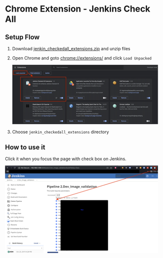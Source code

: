 # Chrome Extension - Jenkins Check All 

## Setup Flow

1. Download [jenkin_checkedall_extensions.zip](jenkin_checkedall_extensions.zip) and unzip files
2. Open Chrome and goto [chrome://extensions/](chrome://extensions/) and click `Load Unpacked`

    ![load_unpacked.jpeg](load_unpacked.jpeg)

3. Choose `jenkin_checkedall_extensions` directory

## How to use it

Click it when you focus the page with check box on Jenkins.

![screenshot.jpeg](screenshot.jpeg)